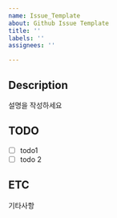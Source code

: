 ```yaml
---
name: Issue_Template
about: Github Issue Template
title: ''
labels: ''
assignees: ''

---
```


## Description

설명을 작성하세요

## TODO

- [ ] todo1
- [ ] todo 2

## ETC

기타사항
